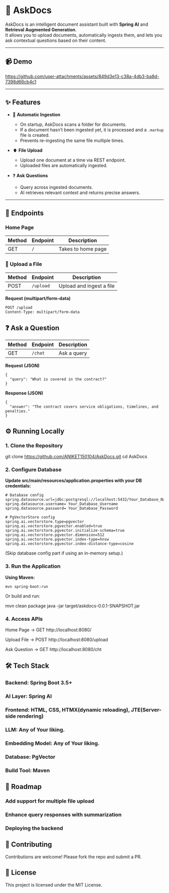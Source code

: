# 📄 AskDocs

AskDocs is an intelligent document assistant built with **Spring AI** and **Retrieval Augmented Generation**.  
It allows you to upload documents, automatically ingests them, and lets you ask contextual questions based on their content.  

---

## 📹 Demo

https://github.com/user-attachments/assets/849d3e13-c38a-4db3-ba8d-7398d66cb4c1 


---

## ✨ Features

- 📂 **Automatic Ingestion**  
  - On startup, AskDocs scans a folder for documents.  
  - If a document hasn’t been ingested yet, it is processed and a `.markup` file is created.  
  - Prevents re-ingesting the same file multiple times.  

- ⬆️ **File Upload**  
  - Upload one document at a time via REST endpoint.  
  - Uploaded files are automatically ingested.  

- ❓ **Ask Questions**  
  - Query across ingested documents.  
  - AI retrieves relevant context and returns precise answers.  

---

## 🚀 Endpoints
### Home Page
| Method | Endpoint             | Description              |
|--------|----------------------|--------------------------|
| GET    |   `/`                | Takes to home page       |

### 📂 Upload a File
| Method | Endpoint             | Description              |
|--------|----------------------|--------------------------|
| POST   | `/upload`            | Upload and ingest a file |

**Request (multipart/form-data)**  
```http
POST /upload
Content-Type: multipart/form-data
```

## ❓ Ask a Question
| Method | Endpoint            | Description              |
|--------|---------------------|--------------------------|
| GET   |  `/chat`             | Ask a query             |

**Request (JSON)**
```
{
  "query": "What is covered in the contract?"
}
```


**Response (JSON)**
```
{
  "answer": "The contract covers service obligations, timelines, and penalties."
}
```

## ⚙️ Running Locally
### 1. Clone the Repository
git clone https://github.com/ANIKET150104/AskDocs.git
cd AskDocs

### 2. Configure Database

**Update src/main/resources/application.properties with your DB credentials:**
```
# Database config
spring.datasource.url=jdbc:postgresql://localhost:5432/Your_Database_Name
spring.datasource.username= Your_Database_Username
spring.datasource.password= Your_Database_Password

# PgVectorStore config
spring.ai.vectorstore.type=pgvector
spring.ai.vectorstore.pgvector.enabled=true
spring.ai.vectorstore.pgvector.initialize-schema=true
spring.ai.vectorstore.pgvector.dimension=512
spring.ai.vectorstore.pgvector.index-type=hnsw
spring.ai.vectorstore.pgvector.index-distance-type=cosine
```

(Skip database config part if using an in-memory setup.)

### 3. Run the Application

**Using Maven:**
```
mvn spring-boot:run
```

Or build and run:

mvn clean package
java -jar target/askdocs-0.0.1-SNAPSHOT.jar

### 4. Access APIs

Home Page → GET http://localhost:8080/

Upload File → POST http://localhost:8080/upload

Ask Question → GET http://localhost:8080/cht

## 🛠 Tech Stack

### Backend: Spring Boot 3.5+

### AI Layer: Spring AI

### Frontend: HTML, CSS, HTMX(dynamic reloading), JTE(Server-side rendering)

### LLM: Any of Your liking.

### Embedding Model: Any of Your liking.

### Database: PgVector

### Build Tool: Maven

## 📌 Roadmap

 ### Add support for multiple file upload

 ### Enhance query responses with summarization

 ### Deploying the backend

## 🤝 Contributing

Contributions are welcome! Please fork the repo and submit a PR.

## 📜 License

This project is licensed under the MIT License.
